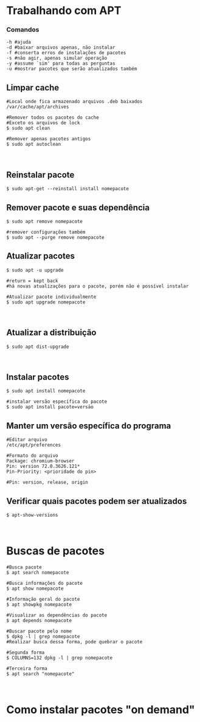 # Trabalhando com APT

### Comandos
```
-h #ajuda 
-d #baixar arquivos apenas, não instalar 
-f #conserta erros de instalações de pacotes 
-s #não agir, apenas simular operação 
-y #assume `sim' para todas as perguntas 
-u #mostrar pacotes que serão atualizados também
``` 

## Limpar cache
```
#Local onde fica armazenado arquivos .deb baixados
/var/cache/apt/archives

#Remover todos os pacotes do cache
#Exceto os arquivos de lock
$ sudo apt clean

#Remover apenas pacotes antigos
$ sudo apt autoclean
```
&nbsp;

## Reinstalar pacote
```
$ sudo apt-get --reinstall install nomepacote
```

## Remover pacote e suas dependência
```
$ sudo apt remove nomepacote 

#remover configurações também
$ sudo apt --purge remove nomepacote
```

## Atualizar pacotes
```
$ sudo apt -u upgrade  

#return = kept back
#há novas atualizações para o pacote, porém não é possível instalar

#Atualizar pacote individualmente
$ sudo apt upgrade nomepacote
```
&nbsp;

## Atualizar a distribuição
```
$ sudo apt dist-upgrade
```
&nbsp;

## Instalar pacotes
```
$ sudo apt install nomepacote

#instalar versão específica do pacote
$ sudo apt install pacote=versāo
```

## Manter um versão específica do programa 
````
#Editar arquivo
/etc/apt/preferences

#Formato do arquivo
Package: chromium-browser 
Pin: version 72.0.3626.121*
Pin-Priority: <prioridade do pin>

#Pin: version, release, origin
````

## Verificar quais pacotes podem ser atualizados
```
$ apt-show-versions 
```
&nbsp;

# Buscas de pacotes
```
#Busca pacote
$ apt search nomepacote

#Busca informações do pacote
$ apt show nomepacote

#Informação geral do pacote
$ apt showpkg nomepacote

#Visualizar as dependências do pacote
$ apt depends nomepacote

#Buscar pacote pelo nome
$ dpkg -l | grep nomepacote
#Realizar busca dessa forma, pode quebrar o pacote

#Segunda forma
$ COLUMNS=132 dpkg -l | grep nomepacote

#Terceira forma
$ apt search "nomepacote"
```
&nbsp;

# Como instalar pacotes "on demand"




